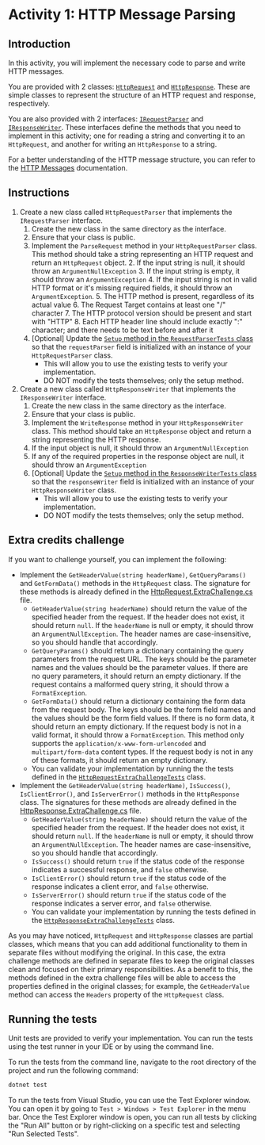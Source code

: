 # Activity 1: HTTP Message Parsing

## Introduction

In this activity, you will implement the necessary code to parse and write HTTP messages.

You are provided with 2 classes: [`HttpRequest`](https://github.com/ludanortmun/cetys-icc-hetplat/tree/main/1.HttpMessages/HttpMessages/HttpMessageParser/Models/HttpRequest.cs) and [`HttpResponse`](https://github.com/ludanortmun/cetys-icc-hetplat/tree/main/1.HttpMessages/HttpMessages/HttpMessageParser/Models/HttpResponse.cs). These are simple classes to represent the structure of 
an HTTP request and response, respectively.

You are also provided with 2 interfaces: [`IRequestParser`](https://github.com/ludanortmun/cetys-icc-hetplat/tree/main/1.HttpMessages/HttpMessages/HttpMessageParser/IRequestParser.cs) and [`IResponseWriter`](https://github.com/ludanortmun/cetys-icc-hetplat/tree/main/1.HttpMessages/HttpMessages/HttpMessageParser/IResponseWriter.cs). These interfaces define the methods that you need to implement in this activity; one for reading a string and converting it to an `HttpRequest`, and another for writing an `HttpResponse` to a string.

For a better understanding of the HTTP message structure, you can refer to the [HTTP Messages](https://developer.mozilla.org/en-US/docs/Web/HTTP/Guides/Messages) documentation.


## Instructions

1. Create a new class called `HttpRequestParser` that implements the `IRequestParser` interface. 
    1. Create the new class in the same directory as the interface. 
	1. Ensure that your class is public.
	1. Implement the `ParseRequest` method in your `HttpRequestParser` class. This method should take a string representing an HTTP request and return an `HttpRequest` object.
		2. If the input string is null, it should throw an `ArgumentNullException`
		3. If the input string is empty, it should throw an `ArgumentException`
		4. If the input string is not in valid HTTP format or it's missing required fields, it should throw an `ArgumentException`.
		5. The HTTP method is present, regardless of its actual value
		6. The Request Target contains at least one "/" character
		7. The HTTP protocol version should be present and start with "HTTP"
		8. Each HTTP header line should include exactly ":" character; and there needs to be text before and after it
	1. [Optional] Update the [`Setup` method in the `RequestParserTests` class](https://github.com/ludanortmun/cetys-icc-hetplat/tree/main/1.HttpMessages/HttpMessages/HttpMessageParser.Tests/RequestParserTests.cs?plain=1#L13) so that the `requestParser` field is initialized with an instance of your `HttpRequestParser` class. 
		- This will allow you to use the existing tests to verify your implementation.
		- DO NOT modify the tests themselves; only the setup method.
2. Create a new class called `HttpResponseWriter` that implements the `IResponseWriter` interface. 
	1. Create the new class in the same directory as the interface.
	1. Ensure that your class is public.
	1. Implement the `WriteResponse` method in your `HttpResponseWriter` class. This method should take an `HttpResponse` object and return a string representing the HTTP response.
	2. If the input object is null, it should throw an `ArgumentNullException`
	3. If any of the required properties in the response object are null, it should throw an `ArgumentException`
	1. [Optional] Update the [`Setup` method in the `ResponseWriterTests` class](https://github.com/ludanortmun/cetys-icc-hetplat/tree/main/1.HttpMessages/HttpMessages/HttpMessageParser.Tests/ResponseWriterTests.cs#L13) so that the `responseWriter` field is initialized with an instance of your `HttpResponseWriter` class.
		- This will allow you to use the existing tests to verify your implementation.
		- DO NOT modify the tests themselves; only the setup method.

## Extra credits challenge

If you want to challenge yourself, you can implement the following:

- Implement the `GetHeaderValue(string headerName)`, `GetQueryParams()` and `GetFormData()` methods in the `HttpRequest` class. The signature for these methods is already defined in the [HttpRequest.ExtraChallenge.cs](https://github.com/ludanortmun/cetys-icc-hetplat/blob/main/1.HttpMessages/HttpMessages/HttpMessageParser/Models/HttpRequest.ExtraChallenge.cs) file.
	- `GetHeaderValue(string headerName)` should return the value of the specified header from the request. If the header does not exist, it should return `null`. If the `headerName` is null or empty, it should throw an `ArgumentNullException`. The header names are case-insensitive, so you should handle that accordingly.
	- `GetQueryParams()` should return a dictionary containing the query parameters from the request URL. The keys should be the parameter names and the values should be the parameter values. If there are no query parameters, it should return an empty dictionary. If the request contains a malformed query string, it should throw a `FormatException`.
	- `GetFormData()` should return a dictionary containing the form data from the request body. The keys should be the form field names and the values should be the form field values. If there is no form data, it should return an empty dictionary. If the request body is not in a valid format, it should throw a `FormatException`. This method only supports the `application/x-www-form-urlencoded` and `multipart/form-data` content types. If the request body is not in any of these formats, it should return an empty dictionary.
	- You can validate your implementation by running the the tests defined in the [`HttpRequestExtraChallengeTests`](https://github.com/ludanortmun/cetys-icc-hetplat/tree/main/1.HttpMessages/HttpMessages/HttpMessageParser.Tests/HttpRequest.ExtraChallengeTests.cs) class.
- Implement the `GetHeaderValue(string headerName)`, `IsSuccess()`, `IsClientError()`, and `IsServerError()` methods in the `HttpResponse` class. The signatures for these methods are already defined in the [HttpResponse.ExtraChallenge.cs](https://github.com/ludanortmun/cetys-icc-hetplat/blob/main/1.HttpMessages/HttpMessages/HttpMessageParser/Models/HttpResponse.ExtraChallenge.cs) file.
	- `GetHeaderValue(string headerName)` should return the value of the specified header from the request. If the header does not exist, it should return `null`. If the `headerName` is null or empty, it should throw an `ArgumentNullException`. The header names are case-insensitive, so you should handle that accordingly.
	- `IsSuccess()` should return `true` if the status code of the response indicates a successful response, and `false` otherwise.
	- `IsClientError()` should return `true` if the status code of the response indicates a client error, and `false` otherwise.
	- `IsServerError()` should return `true` if the status code of the response indicates a server error, and `false` otherwise.
	- You can validate your implementation by running the tests defined in the [`HttpResponseExtraChallengeTests`](https://github.com/ludanortmun/cetys-icc-hetplat/tree/main/1.HttpMessages/HttpMessages/HttpMessageParser.Tests/HttpResponse.ExtraChallengeTests.cs) class.

As you may have noticed, `HttpRequest` and `HttpResponse` classes are partial classes, which means that you can add additional functionality to them in separate files without modifying the original. In this case, the extra challenge methods are defined in separate files to keep the original classes clean and focused on their primary responsibilities. As a benefit to this, the methods defined in the extra challenge files will be able to access the properties defined in the original classes; for example, the `GetHeaderValue` method can access the `Headers` property of the `HttpRequest` class.

## Running the tests

Unit tests are provided to verify your implementation. You can run the tests using the test runner in your IDE or by using the command line.

To run the tests from the command line, navigate to the root directory of the project and run the following command:
```bash
dotnet test
```

To run the tests from Visual Studio, you can use the Test Explorer window. You can open it by going to `Test > Windows > Test Explorer` in the menu bar. Once the Test Explorer window is open, you can run all tests by clicking the "Run All" button or by right-clicking on a specific test and selecting "Run Selected Tests".